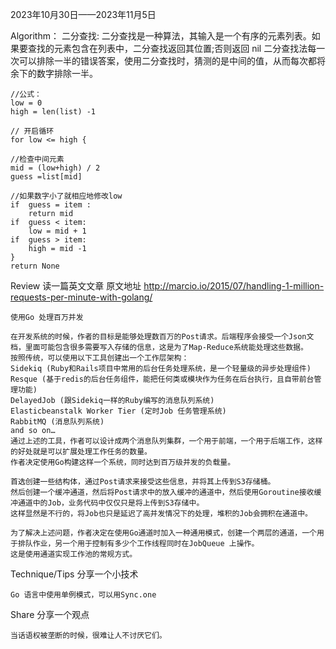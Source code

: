 2023年10月30日——2023年11月5日

Algorithm：
二分查找:
二分查找是一种算法，其输入是一个有序的元素列表。如果要查找的元素包含在列表中，二分查找返回其位置;否则返回 nil
二分查找法每一次可以排除一半的错误答案，使用二分查找时，猜测的是中间的值，从而每次都将余下的数字排除一半。

    //公式：
    low = 0
    high = len(list) -1
    
    // 开启循环
    for low <= high {
    
    //检查中间元素
    mid = (low+high) / 2
    guess =list[mid]
    
    //如果数字小了就相应地修改low
    if  guess = item :
        return mid
    if  guess < item:
        low = mid + 1
    if  guess > item:
        high = mid -1
    }
    return None



Review 读一篇英文文章
原文地址 http://marcio.io/2015/07/handling-1-million-requests-per-minute-with-golang/

```
使用Go 处理百万并发

在开发系统的时候，作者的目标是能够处理数百万的Post请求。后端程序会接受一个Json文档，里面可能包含很多需要写入存储的信息，这是为了Map-Reduce系统能处理这些数据。
按照传统，可以使用以下工具创建出一个工作层架构：
Sidekiq (Ruby和Rails项目中常用的后台任务处理系统，是一个轻量级的异步处理组件)
Resque (基于redis的后台任务组件，能把任何类或模块作为任务在后台执行，且自带前台管理功能)
DelayedJob (跟Sidekiq一样的Ruby编写的消息队列系统)
Elasticbeanstalk Worker Tier (定时Job 任务管理系统)
RabbitMQ (消息队列系统)
and so on…
通过上述的工具，作者可以设计成两个消息队列集群，一个用于前端，一个用于后端工作，这样的好处就是可以扩展处理工作任务的数量。
作者决定使用Go构建这样一个系统，同时达到百万级并发的负载量。

首选创建一些结构体，通过Post请求来接受这些信息，并将其上传到S3存储桶。
然后创建一个缓冲通道，然后将Post请求中的放入缓冲的通道中，然后使用Goroutine接收缓冲通道中的Job，业务代码中仅仅只是将上传到S3存储中。
这样显然是不行的，将Job也只是延迟了高并发情况下的处理，堆积的Job会拥积在通道中。

为了解决上述问题，作者决定在使用Go通道时加入一种通用模式，创建一个两层的通道，一个用于排队作业，另一个用于控制有多少个工作线程同时在JobQueue 上操作。
这是使用通道实现工作池的常规方式。

```





Technique/Tips 分享一个小技术

```
Go 语言中使用单例模式，可以用Sync.one
```



Share 分享一个观点

```
当话语权被垄断的时候，很难让人不讨厌它们。
```

